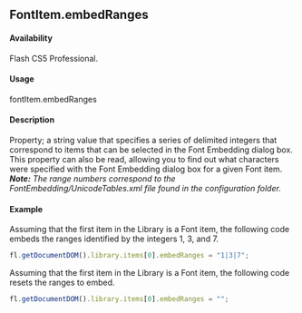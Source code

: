 ## FontItem.embedRanges

#### Availability

Flash CS5 Professional.

#### Usage

fontItem.embedRanges

#### Description

Property; a string value that specifies a series of delimited integers that correspond to items that can be selected in the Font Embedding dialog box.
This property can also be read, allowing you to find out what characters were specified with the Font Embedding dialog box for a given Font item.
***Note:** The range numbers correspond to the FontEmbedding/UnicodeTables.xml file found in the configuration folder.*

#### Example

Assuming that the first item in the Library is a Font item, the following code embeds the ranges identified by the
integers 1, 3, and 7.

```javascript
fl.getDocumentDOM().library.items[0].embedRanges = "1|3|7";
```

Assuming that the first item in the Library is a Font item, the following code resets the ranges to embed.

```javascript
fl.getDocumentDOM().library.items[0].embedRanges = "";
```